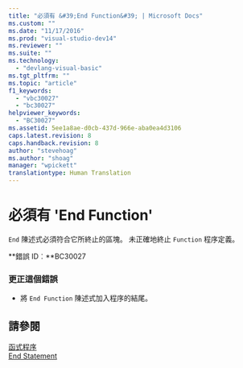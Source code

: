 ```yaml
---
title: "必須有 &#39;End Function&#39; | Microsoft Docs"
ms.custom: ""
ms.date: "11/17/2016"
ms.prod: "visual-studio-dev14"
ms.reviewer: ""
ms.suite: ""
ms.technology: 
  - "devlang-visual-basic"
ms.tgt_pltfrm: ""
ms.topic: "article"
f1_keywords: 
  - "vbc30027"
  - "bc30027"
helpviewer_keywords: 
  - "BC30027"
ms.assetid: 5ee1a8ae-d0cb-437d-966e-aba0ea4d3106
caps.latest.revision: 8
caps.handback.revision: 8
author: "stevehoag"
ms.author: "shoag"
manager: "wpickett"
translationtype: Human Translation
---
```

# 必須有 &#39;End Function&#39;
`End` 陳述式必須符合它所終止的區塊。 未正確地終止 `Function` 程序定義。  
  
 **錯誤 ID︰**BC30027  
  
### 更正這個錯誤  
  
-   將 `End Function` 陳述式加入程序的結尾。  
  
## 請參閱  
 [函式程序](../../visual-basic/programming-guide/language-features/procedures/function-procedures.md)   
 [End Statement](../../visual-basic/language-reference/statements/end-statement.md)